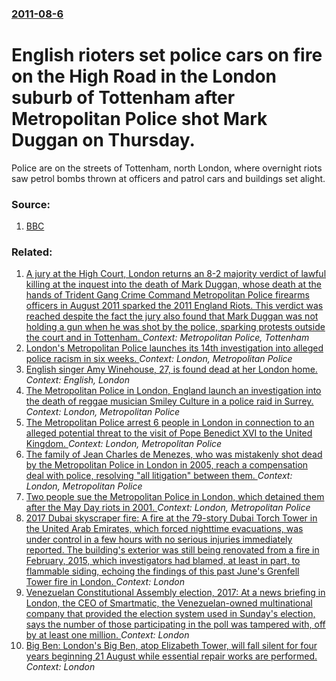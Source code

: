 ### [2011-08-6](/news/2011/08/6/index.md)

# English rioters set police cars on fire on the High Road in the London suburb of Tottenham after Metropolitan Police shot Mark Duggan on Thursday. 

Police are on the streets of Tottenham, north London, where overnight riots saw petrol bombs thrown at officers and patrol cars and buildings set alight.


### Source:

1. [BBC](http://www.bbc.co.uk/news/uk-england-london-14434318)

### Related:

1. [A jury at the High Court, London returns an 8-2 majority verdict of lawful killing at the inquest into the death of Mark Duggan, whose death at the hands of Trident Gang Crime Command Metropolitan Police firearms officers in August 2011 sparked the 2011 England Riots. This verdict was reached despite the fact the jury also found that Mark Duggan was not holding a gun when he was shot by the police, sparking protests outside the court and in Tottenham. ](/news/2014/01/8/a-jury-at-the-high-court-london-returns-an-8-2-majority-verdict-of-lawful-killing-at-the-inquest-into-the-death-of-mark-duggan-whose-death.md) _Context: Metropolitan Police, Tottenham_
2. [London's Metropolitan Police launches its 14th investigation into alleged police racism in six weeks. ](/news/2012/05/10/london-s-metropolitan-police-launches-its-14th-investigation-into-alleged-police-racism-in-six-weeks.md) _Context: London, Metropolitan Police_
3. [English singer Amy Winehouse, 27, is found dead at her London home. ](/news/2011/07/23/english-singer-amy-winehouse-27-is-found-dead-at-her-london-home.md) _Context: English, London_
4. [The Metropolitan Police in London, England launch an investigation into the death of reggae musician Smiley Culture in a police raid in Surrey. ](/news/2011/03/15/the-metropolitan-police-in-london-england-launch-an-investigation-into-the-death-of-reggae-musician-smiley-culture-in-a-police-raid-in-surr.md) _Context: London, Metropolitan Police_
5. [The Metropolitan Police arrest 6 people in London in connection to an alleged potential threat to the visit of Pope Benedict XVI to the United Kingdom. ](/news/2010/09/17/the-metropolitan-police-arrest-6-people-in-london-in-connection-to-an-alleged-potential-threat-to-the-visit-of-pope-benedict-xvi-to-the-unit.md) _Context: London, Metropolitan Police_
6. [ The family of Jean Charles de Menezes, who was mistakenly shot dead by the Metropolitan Police in London in 2005, reach a compensation deal with police, resolving "all litigation" between them. ](/news/2009/11/23/the-family-of-jean-charles-de-menezes-who-was-mistakenly-shot-dead-by-the-metropolitan-police-in-london-in-2005-reach-a-compensation-deal.md) _Context: London, Metropolitan Police_
7. [ Two people sue the Metropolitan Police in London, which detained them after the May Day riots in 2001. ](/news/2005/01/17/two-people-sue-the-metropolitan-police-in-london-which-detained-them-after-the-may-day-riots-in-2001.md) _Context: London, Metropolitan Police_
8. [2017 Dubai skyscraper fire: A fire at the 79-story Dubai Torch Tower in the United Arab Emirates, which forced nighttime evacuations, was under control in a few hours with no serious injuries immediately reported. The building's exterior was still being renovated from a fire in February, 2015, which investigators had blamed, at least in part, to flammable siding, echoing the findings of this past June's Grenfell Tower fire in London. ](/news/2017/08/4/2017-dubai-skyscraper-fire-a-fire-at-the-79-story-dubai-torch-tower-in-the-united-arab-emirates-which-forced-nighttime-evacuations-was-un.md) _Context: London_
9. [Venezuelan Constitutional Assembly election, 2017: At a news briefing in London, the CEO of Smartmatic, the Venezuelan-owned multinational company that provided the election system used in Sunday's election, says the number of those participating in the poll was tampered with, off by at least one million. ](/news/2017/08/2/venezuelan-constitutional-assembly-election-2017-at-a-news-briefing-in-london-the-ceo-of-smartmatic-the-venezuelan-owned-multinational-c.md) _Context: London_
10. [Big Ben: London's Big Ben, atop Elizabeth Tower, will fall silent for four years beginning 21 August while essential repair works are performed. ](/news/2017/08/14/big-ben-london-s-big-ben-atop-elizabeth-tower-will-fall-silent-for-four-years-beginning-21-august-while-essential-repair-works-are-perfor.md) _Context: London_
